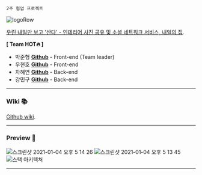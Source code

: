 `2주 협업 프로젝트`

![logoRow](https://user-images.githubusercontent.com/65662469/102964687-8ad61f00-452f-11eb-8d28-370b88d7fda9.png)

[우린 내일만 보고 '산다' - 인테리어 사진 공유 및 소셜 네트워크 서비스, 내일의 집](http://www.houseoftomorrow.cf).

**[ Team HOT🔥 ]**

- 박준형 **[Github](https://github.com/NomadHash)** - Front-end (Team leader)
- 우현호 **[Github](https://github.com/woo6794)** - Front-end
- 차혜연 **[Github](https://github.com/HyeYeonCha)** - Back-end
- 강민구 **[Github](https://github.com/min-gukang)** - Back-end

---

### Wiki 📚

[Github wiki](https://github.com/HOT-House-of-tomorrow/house-of-tomorrow-server/wiki).

---

### Preview 🎨

![스크린샷 2021-01-04 오후 5 14 26](https://user-images.githubusercontent.com/65662469/103530505-e8bd1c00-4eca-11eb-8777-90eeb9517ca6.png)
![스크린샷 2021-01-04 오후 5 13 45](https://user-images.githubusercontent.com/65662469/103530531-f2df1a80-4eca-11eb-93ef-48289ba8a12d.png)
![스택 아키텍쳐](https://user-images.githubusercontent.com/65662469/103530620-1609ca00-4ecb-11eb-9025-de13e31cf5f5.png)

---
